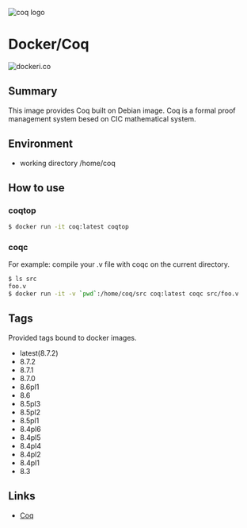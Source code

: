 ![coq logo][logo]

# Docker/Coq

![dockeri.co][dockericon]

## Summary

This image provides Coq built on Debian image.
Coq is a formal proof management system besed on CIC mathematical system.


## Environment

- working directory /home/coq


## How to use

### coqtop

```sh
$ docker run -it coq:latest coqtop
```


### coqc

For example:
compile your .v file with coqc on the current directory.

```sh
$ ls src
foo.v
$ docker run -it -v `pwd`:/home/coq/src coq:latest coqc src/foo.v
```


## Tags

Provided tags bound to docker images.

- latest(8.7.2)
- 8.7.2
- 8.7.1
- 8.7.0
- 8.6pl1
- 8.6
- 8.5pl3
- 8.5pl2
- 8.5pl1
- 8.4pl6
- 8.4pl5
- 8.4pl4
- 8.4pl2
- 8.4pl1
- 8.3


## Links

- [Coq](https://coq.inria.fr/ "Coq")

[logo]: https://coq.inria.fr/files/barron_logo.png "Coq Formal Proof Management System"
[dockericon]: https://dockeri.co/image/eldesh/coq "dockeri.co"

